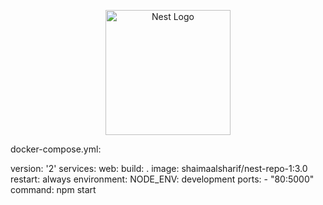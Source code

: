<p align="center">
  <a href="http://nestjs.com/" target="blank"><img src="https://nestjs.com/img/logo-small.svg" width="200" alt="Nest Logo" /></a>
</p>
docker-compose.yml:

version: '2'
services:
  web:
    build: .
    image: shaimaalsharif/nest-repo-1:3.0
    restart: always
    environment:
      NODE_ENV: development
    ports:
      - "80:5000"
    command: npm start
  

   
